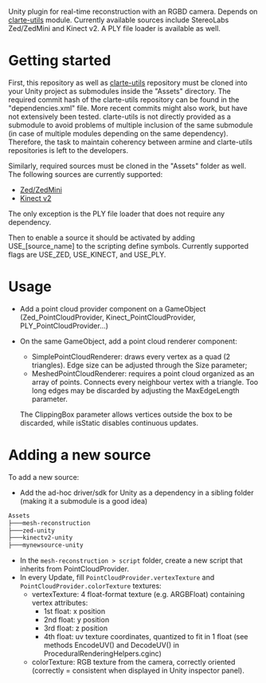 Unity plugin for real-time reconstruction with an RGBD camera.
Depends on [clarte-utils](https://github.com/clarte53/clarte-utils.git "clarte-utils") module.
Currently available sources include StereoLabs Zed/ZedMini and Kinect v2. A PLY file loader is available as well.

Getting started
===============
First, this repository as well as [clarte-utils](https://github.com/clarte53/clarte-utils.git "clarte-utils")
repository must be cloned into your Unity project as submodules inside the "Assets" directory. The required commit hash of the clarte-utils repository can be found in the "dependencies.xml" file. More recent commits might also work, but have not extensively been tested. clarte-utils is not directly provided as a submodule to avoid problems of multiple inclusion of the same submodule (in case of multiple modules depending on the same dependency). Therefore, the task to maintain coherency between armine and clarte-utils repositories is left to the developers.

Similarly, required sources must be cloned in the "Assets" folder as well. The following sources are currently supported:
- [Zed/ZedMini](https://github.com/stereolabs/zed-unity)
- [Kinect v2](https://github.com/clarte53/kinectv2-unity)

The only exception is the PLY file loader that does not require any dependency.

Then to enable a source it should be activated by adding USE_[source_name] to the scripting define symbols. Currently supported flags are USE_ZED, USE_KINECT, and USE_PLY. 

Usage
=====
- Add a point cloud provider component on a GameObject (Zed_PointCloudProvider, Kinect_PointCloudProvider, PLY_PointCloudProvider...)
- On the same GameObject, add a point cloud renderer component:
    - SimplePointCloudRenderer: draws every vertex as a quad (2 triangles). Edge size can be adjusted through the Size parameter;
    - MeshedPointCloudRenderer: requires a point cloud organized as an array of points. Connects every neighbour vertex with a triangle. Too long edges may be discarded by adjusting the MaxEdgeLength parameter.

    The ClippingBox  parameter allows vertices outside the box to be discarded, while isStatic disables continuous updates. 

Adding a new source
===================
To add a new source:
- Add the ad-hoc driver/sdk for Unity as a dependency in a sibling folder (making it a submodule is a good idea)
```bash
Assets
├───mesh-reconstruction
├───zed-unity
├───kinectv2-unity
├───mynewsource-unity
```
- In the `mesh-reconstruction > script` folder, create a new script that inherits from PointCloudProvider.
- In every Update, fill `PointCloudProvider.vertexTexture` and `PointCloudProvider.colorTexture` textures:
    - vertexTexture: 4 float-format texture (e.g. ARGBFloat) containing vertex attributes:
        - 1st float: x position
        - 2nd float: y position
        - 3rd float: z position
        - 4th float: uv texture coordinates, quantized to fit in 1 float (see methods EncodeUV() and DecodeUV() in ProceduralRenderingHelpers.cginc)
    - colorTexture: RGB texture from the camera, correctly oriented (correctly = consistent when displayed in Unity inspector panel).
